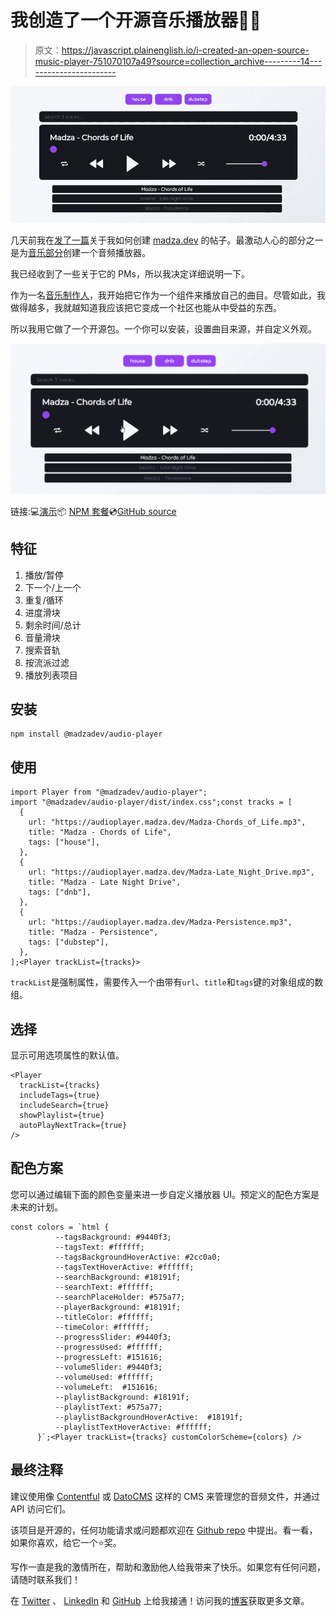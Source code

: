 # 我创造了一个开源音乐播放器🎵🎶

> 原文：<https://javascript.plainenglish.io/i-created-an-open-source-music-player-751070107a49?source=collection_archive---------14----------------------->

![](img/de6e0860a2876f58129c2d0bf38b8fff.png)

几天前我在[发了一篇](https://dev.to/madza/hooray-i-created-my-first-portfolio-36li)关于我如何创建 [madza.dev](https://madza.dev) 的帖子。最激动人心的部分之一是为[音乐部分](https://madza.dev/music)创建一个音频播放器。

我已经收到了一些关于它的 PMs，所以我决定详细说明一下。

作为一名[音乐制作人](https://soundcloud.com/999madza)，我开始把它作为一个组件来播放自己的曲目。尽管如此，我做得越多，我就越知道我应该把它变成一个社区也能从中受益的东西。

所以我用它做了一个开源包。一个你可以安装，设置曲目来源，并自定义外观。

![](img/1bea992d15683115e7c72a274d63e805.png)

链接:💻[演示](https://audioplayer.madza.dev/)📦 [NPM 套餐](https://www.npmjs.com/package/@madzadev/audio-player)💿[GitHub source](https://github.com/madzadev/audio-player)

## 特征

1.  播放/暂停
2.  下一个/上一个
3.  重复/循环
4.  进度滑块
5.  剩余时间/总计
6.  音量滑块
7.  搜索音轨
8.  按流派过滤
9.  播放列表项目

## 安装

```
npm install @madzadev/audio-player
```

## 使用

```
import Player from "@madzadev/audio-player";
import "@madzadev/audio-player/dist/index.css";const tracks = [
  {
    url: "https://audioplayer.madza.dev/Madza-Chords_of_Life.mp3",
    title: "Madza - Chords of Life",
    tags: ["house"],
  },
  {
    url: "https://audioplayer.madza.dev/Madza-Late_Night_Drive.mp3",
    title: "Madza - Late Night Drive",
    tags: ["dnb"],
  },
  {
    url: "https://audioplayer.madza.dev/Madza-Persistence.mp3",
    title: "Madza - Persistence",
    tags: ["dubstep"],
  },
];<Player trackList={tracks}>
```

`trackList`是强制属性，需要传入一个由带有`url`、`title`和`tags`键的对象组成的数组。

## 选择

显示可用选项属性的默认值。

```
<Player
  trackList={tracks}
  includeTags={true}
  includeSearch={true}
  showPlaylist={true}
  autoPlayNextTrack={true}
/>
```

## 配色方案

您可以通过编辑下面的颜色变量来进一步自定义播放器 UI。预定义的配色方案是未来的计划。

```
const colors = `html {
          --tagsBackground: #9440f3;
          --tagsText: #ffffff;
          --tagsBackgroundHoverActive: #2cc0a0;
          --tagsTextHoverActive: #ffffff;
          --searchBackground: #18191f;
          --searchText: #ffffff;
          --searchPlaceHolder: #575a77;
          --playerBackground: #18191f;
          --titleColor: #ffffff; 
          --timeColor: #ffffff;
          --progressSlider: #9440f3;
          --progressUsed: #ffffff;
          --progressLeft: #151616;
          --volumeSlider: #9440f3;
          --volumeUsed: #ffffff;
          --volumeLeft:  #151616;
          --playlistBackground: #18191f;
          --playlistText: #575a77;
          --playlistBackgroundHoverActive:  #18191f;
          --playlistTextHoverActive: #ffffff;
      }`;<Player trackList={tracks} customColorScheme={colors} />
```

## 最终注释

建议使用像 [Contentful](https://www.contentful.com) 或 [DatoCMS](https://www.datocms.com/) 这样的 CMS 来管理您的音频文件，并通过 API 访问它们。

该项目是开源的，任何功能请求或问题都欢迎在 [Github repo](https://github.com/madzadev/audio-player) 中提出。看一看，如果你喜欢，给它一个⭐奖。

写作一直是我的激情所在，帮助和激励他人给我带来了快乐。如果您有任何问题，请随时联系我们！

在 [Twitter](https://twitter.com/madzadev) 、 [LinkedIn](https://www.linkedin.com/in/madzadev/) 和 [GitHub](https://github.com/madzadev) 上给我接通！访问我的[博客](https://madza.dev/blog)获取更多文章。